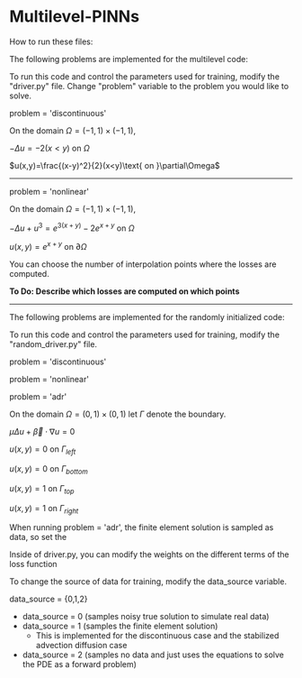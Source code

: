 # Multilevel-PINNs
How to run these files: 



The following problems are implemented for the multilevel code: 

To run this code and control the parameters used for training, modify the "driver.py" file. 
Change "problem" variable to the problem you would like to solve.

problem = 'discontinuous'



On the domain $\Omega=(-1,1)\times(-1,1)$, 

$-\Delta u = -2(x<y) \text{ on } \Omega$

$u(x,y)=\frac{(x-y)^2}{2}(x<y)\text{ on }\partial\Omega$

-------------

problem = 'nonlinear'

On the domain $\Omega=(-1,1)\times(-1,1)$,

$-\Delta u + u^3 = e^{3(x+y)}-2e^{x+y} \text{ on }\Omega$

$u(x,y) = e^{x+y} \text{ on } \partial\Omega$

You can choose the number of interpolation points where the losses are computed. 


**To Do: Describe which losses are computed on which points**

-------------

The following problems are implemented for the randomly initialized code: 

To run this code and control the parameters used for training, modify the "random_driver.py" file. 

problem = 'discontinuous'

problem = 'nonlinear'

problem = 'adr'

  On the domain $\Omega=(0,1)\times(0,1)$ let $\Gamma$ denote the boundary. 
  
  $\mu\Delta u + \vec{\beta}\cdot\nabla u=0$
  
  $u(x,y)=0 \text{ on } \Gamma_{left}$
  
  $u(x,y)=0 \text{ on } \Gamma_{bottom}$
  
  $u(x,y)=1 \text{ on } \Gamma_{top}$
  
  $u(x,y)=1 \text{ on } \Gamma_{right}$


When running problem = 'adr', the finite element solution is sampled as data, so set the 

Inside of driver.py, you can modify the weights on the different terms of the loss function 

To change the source of data for training, modify the data_source variable. 

data_source = {0,1,2}
- data_source = 0 (samples noisy true solution to simulate real data)
- data_source = 1 (samples the finite element solution)
  - This is implemented for the discontinuous case and the stabilized advection diffusion case
- data_source = 2 (samples no data and just uses the equations to solve the PDE as a forward problem)


